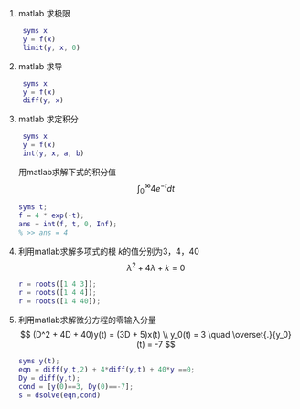 1. matlab 求极限
   ```matlab
    syms x
    y = f(x)
    limit(y, x, 0)
   ```

2. matlab 求导
   ```matlab
    syms x
    y = f(x)
    diff(y, x)
   ```

3. matlab 求定积分
   ```matlab
    syms x
    y = f(x)
    int(y, x, a, b)
   ```
   用matlab求解下式的积分值
   $$ \int_{0}^{\infty}4e^{-t}dt $$
   ```matlab
   syms t;
   f = 4 * exp(-t);
   ans = int(f, t, 0, Inf);
   % >> ans = 4
   ```

4. 利用matlab求解多项式的根
   $k$的值分别为3，4，40
   $$ \lambda^2 + 4\lambda +k = 0 $$ 
   ```matlab
   r = roots([1 4 3]);
   r = roots([1 4 4]);
   r = roots([1 4 40]);
   ```

5. 利用matlab求解微分方程的零输入分量
   $$ (D^2 + 4D + 40)y(t) = (3D + 5)x(t) \\
   y_0(t) = 3 \quad \overset{.}{y_0}(t) = -7 $$
   ```matlab
   syms y(t);
   eqn = diff(y,t,2) + 4*diff(y,t) + 40*y ==0;
   Dy = diff(y,t);
   cond = [y(0)==3, Dy(0)==-7];
   s = dsolve(eqn,cond)
   ```